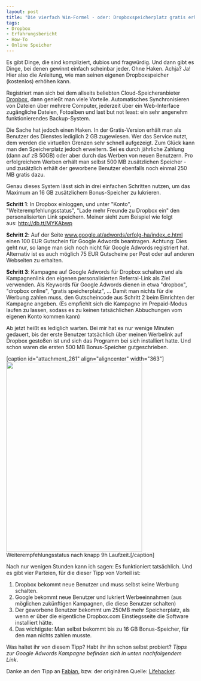 ```yaml
---
layout: post
title: "Die vierfach Win-Formel - oder: Dropboxspeicherplatz gratis erh\xC3\xB6hen"
tags:
- Dropbox
- Erfahrungsbericht
- How-To
- Online Speicher
---
```

Es gibt Dinge, die sind kompliziert, dubios und fragwürdig. Und dann gibt es Dinge, bei denen gewinnt einfach scheinbar jeder. Ohne Haken. Achja? Ja! Hier also die Anleitung, wie man seinen eigenen Dropboxspeicher (kostenlos) erhöhen kann.

Registriert man sich bei dem allseits beliebten Cloud-Speicheranbieter <a href="http://db.tt/MYKAbwp">Dropbox</a>, dann genießt man viele Vorteile. Automatisches Synchronisieren von Dateien über mehrere Computer, jederzeit über ein Web-Interface zugängliche Dateien, Fotoalben und last but not least: ein sehr angenehm funktionierendes Backup-System.

Die Sache hat jedoch einen Haken. In der Gratis-Version erhält man als Benutzer des Dienstes lediglich 2 GB zugewiesen. Wer das Service nutzt, dem werden die virtuellen Grenzen sehr schnell aufgezeigt. Zum Glück kann man den Speicherplatz jedoch erweitern. Sei es durch jährliche Zahlung (dann auf zB 50GB) oder aber durch das Werben von neuen Benutzern. Pro erfolgreichem Werben erhält man selbst 500 MB zusätzlichen Speicher - und zusätzlich erhält der geworbene Benutzer ebenfalls noch einmal 250 MB gratis dazu.

Genau dieses System lässt sich in drei einfachen Schritten nutzen, um das Maximum an 16 GB zusätzlichem Bonus-Speicher zu lukrieren.

<strong>Schritt 1</strong>: In Dropbox einloggen, und unter "Konto", "Weiterempfehlungsstatus", "Lade mehr Freunde zu Dropbox ein" den personalisierten Link speichern. Meiner sieht zum Beispiel wie folgt aus: <a href="http://db.tt/MYKAbwp">http://db.tt/MYKAbwp</a>

<strong>Schritt 2</strong>: Auf der Seite <a href="http://www.google.at/adwords/erfolg-ha/index_c.html">www.google.at/adwords/erfolg-ha/index_c.html</a> einen 100 EUR Gutschein für Google Adwords beantragen. Achtung: Dies geht nur, so lange man sich noch nicht für Google Adwords registriert hat. Alternativ ist es auch möglich 75 EUR Gutscheine per Post oder auf anderen Webseiten zu erhalten.

<strong>Schritt 3</strong>: Kampagne auf Google Adwords für Dropbox schalten und als Kampagnenlink den eigenen personalisierten Referral-Link als Ziel verwenden. Als Keywords für Google Adwords dienen in etwa "dropbox", "dropbox online", "gratis speicherplatz", ... Damit man nichts für die Werbung zahlen muss, den Gutscheincode aus Schritt 2 beim Einrichten der Kampagne angeben. (Es empfiehlt sich die Kampagne im Prepaid-Modus laufen zu lassen, sodass es zu keinen tatsächlichen Abbuchungen vom eigenen Konto kommen kann)

Ab jetzt heißt es lediglich warten. Bei mir hat es nur wenige Minuten gedauert, bis der erste Benutzer tatsächlich über meinen Werbelink auf Dropbox gestoßen ist und sich das Programm bei sich installiert hatte. Und schon waren die ersten 500 MB Bonus-Speicher gutgeschrieben.

[caption id="attachment_261" align="aligncenter" width="363"]<img class="size-full wp-image-261" src="http://johannes.nagl.name/wp-content/uploads/2012/01/Dropbox-Konto-Mach-dir-das-Leben-einfacher..png" alt="" width="363" height="507" /> Weiterempfehlungsstatus nach knapp 9h Laufzeit.[/caption]

Nach nur wenigen Stunden kann ich sagen: Es funktioniert tatsächlich. Und es gibt vier Parteien, für die dieser Tipp von Vorteil ist:
<ol>
	<li>Dropbox bekommt neue Benutzer und muss selbst keine Werbung schalten.</li>
	<li>Google bekommt neue Benutzer und lukriert Werbeeinnahmen (aus möglichen zukünftigen Kampagnen, die diese Benutzer schalten)</li>
	<li>Der geworbene Benutzer bekommt um 250MB mehr Speicherplatz, als wenn er über die eigentliche Dropbox.com Einstiegsseite die Software installiert hätte.</li>
	<li>Das wichtigste: Man selbst bekommt bis zu 16 GB Bonus-Speicher, für den man nichts zahlen musste.</li>
</ol>
Was haltet ihr von diesem Tipp? Habt ihr ihn schon selbst probiert? <em>Tipps zur Google Adwords Kampagne befinden sich in unten nachfolgendem Link</em>.

Danke an den Tipp an <a href="http://www.fabianpimminger.com/">Fabian</a>, bzw. der originären Quelle: <a href="http://lifehacker.com/5854955/how-to-max-out-your-dropbox-referrals-with-google-adwords-for-free">Lifehacker</a>.

&nbsp;
